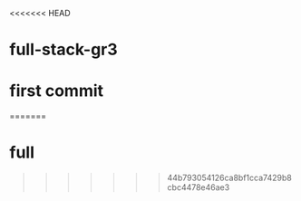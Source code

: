<<<<<<< HEAD
# full-stack-gr3
# first commit
=======
# full
>>>>>>> 44b793054126ca8bf1cca7429b8cbc4478e46ae3
